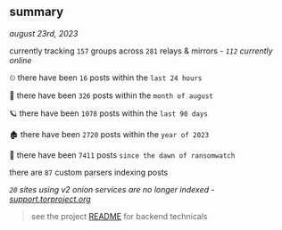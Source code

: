 
## summary
_august 23rd, 2023_

currently tracking `157` groups across `281` relays & mirrors - _`112` currently online_

⏲ there have been `16` posts within the `last 24 hours`

🦈 there have been `326` posts within the `month of august`

🪐 there have been `1078` posts within the `last 90 days`

🏚 there have been `2720` posts within the `year of 2023`

🦕 there have been `7411` posts `since the dawn of ransomwatch`

there are `87` custom parsers indexing posts

_`20` sites using v2 onion services are no longer indexed - [support.torproject.org](https://support.torproject.org/onionservices/v2-deprecation/)_

> see the project [README](https://github.com/joshhighet/ransomwatch#ransomwatch--) for backend technicals
